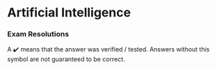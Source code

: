 # Artificial Intelligence

### Exam Resolutions
A ✔️ means that the answer was verified / tested. Answers without this symbol are not guaranteed to be correct.
